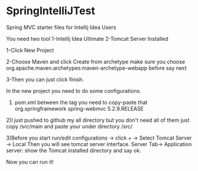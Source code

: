 # SpringIntelliJTest
Spring MVC starter files for Intellij Idea Users 

You need two tool
1-Intellij Idea Ultimate
2-Tomcat Server Installed

1-Click New Project

2-Choose Maven and click Create from archetype 
make sure you choose org.apache.maven.archetypes:maven-archetype-webapp before say next

3-Then you can just click finish.

In the new project you need to do some configurations.

1) pom.xml
between the <dependencies></dependencies> tag you need to copy-paste that
    <dependency>
      <groupId>org.springframework</groupId>
      <artifactId>spring-webmvc</artifactId>
      <version>5.2.9.RELEASE</version>
    </dependency>
  </dependencies>
  

2)I just pushed to github my all directory but you don't need all of them 
just copy /src/main and paste your under directory /src/

3)Before you start run/edit configurations -> click + -> Select Tomcat Server -> Local
Then you will see tomcat server interface.
Server Tab-> Application server: show the Tomcat installed directory  and say ok.

Now you can run it!


